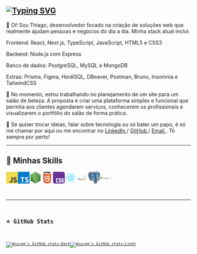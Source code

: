 ## [![Typing SVG](https://readme-typing-svg.demolab.com?font=Winky+Rough&weight=500&pause=1000&color=2EF7E7&background=257FFF00&width=435&lines=Ol%C3%A1+bem-vindo+ao+meu+GitHub+)](https://git.io/typing-svg)



👋 Oi! Sou Thiago, desenvolvedor focado na criação de soluções web que realmente ajudam pessoas e negócios do dia a dia. Minha stack atual inclui:

Frontend: React, Next.js, TypeScript, JavaScript, HTML5 e CSS3

Backend: Node.js com Express 

Banco de dados: PostgreSQL, MySQL e MongoDB

Extras:  Prisma, Figma, HeidiSQL, DBeaver, Postman, Bruno, Insomnia  e TailwindCSS

🔧 No momento, estou trabalhando no planejamento de um site para um salão de beleza. A proposta é criar uma plataforma simples e funcional que permita aos clientes agendarem serviços, conhecerem os profissionais e visualizarem o portfólio do salão de forma prática.

💬 Se quiser trocar ideias, falar sobre tecnologia ou só bater um papo, é só me chamar por aqui ou me encontrar no [LinkedIn ](https://www.linkedin.com/in/thiago519/)/ [GitHub ](https://github.com/thiag519)/ [Email ](mailto:thiagosouzadasilva78@gmail.com). Tô sempre por perto!



---





## 🚀 Minhas Skills


<code><img height="32" src="https://raw.githubusercontent.com/github/explore/80688e429a7d4ef2fca1e82350fe8e3517d3494d/topics/javascript/javascript.png" alt="Javascript"/></code><code><img height="32" src="https://raw.githubusercontent.com/github/explore/80688e429a7d4ef2fca1e82350fe8e3517d3494d/topics/typescript/typescript.png" alt="Typescript"/></code><code><img height="32" src="https://raw.githubusercontent.com/github/explore/80688e429a7d4ef2fca1e82350fe8e3517d3494d/topics/nodejs/nodejs.png" alt="Nodejs"/></code><code><img height="32" src="https://raw.githubusercontent.com/github/explore/80688e429a7d4ef2fca1e82350fe8e3517d3494d/topics/html/html.png" alt="HTML5"/></code><code><img height="32" src="https://raw.githubusercontent.com/github/explore/80688e429a7d4ef2fca1e82350fe8e3517d3494d/topics/css/css.png" alt="CSS"/></code><code><img height="32" src="https://raw.githubusercontent.com/github/explore/80688e429a7d4ef2fca1e82350fe8e3517d3494d/topics/react/react.png" alt="React"/></code><code><img height="32" src="https://raw.githubusercontent.com/github/explore/80688e429a7d4ef2fca1e82350fe8e3517d3494d/topics/mysql/mysql.png" alt="MySQL"/></code><code><img height="32" src="https://raw.githubusercontent.com/github/explore/80688e429a7d4ef2fca1e82350fe8e3517d3494d/topics/postgresql/postgresql.png" alt="PostegreSQL"/><code><code><img height="32" src="https://raw.githubusercontent.com/github/explore/80688e429a7d4ef2fca1e82350fe8e3517d3494d/topics/mongodb/mongodb.png" alt="MongoDB"/></code>



---


## ⭐ GitHub Stats



[![Anurag's GitHub stats-Dark](https://github-readme-stats.vercel.app/api?username=thiag519&show_icons=true&theme=dark#gh-dark-mode-only)](https://github.com/anuraghazra/github-readme-stats#gh-dark-mode-only)[![Anurag's GitHub stats-Light](https://github-readme-stats.vercel.app/api?username=thiag519&show_icons=true&theme=default#gh-light-mode-only)](https://github.com/anuraghazra/github-readme-stats#gh-light-mode-only)




<!--

## [Portfolio ](https://thiag519.github.io/portf-lio-/)
**thiag519/thiag519** is a ✨ _special_ ✨ repository because its `README.md` (this file) appears on your GitHub profile.

Here are some ideas to get you started:

- 

- 👯 I’m looking to collaborate on ...
- 🤔 I’m looking for help with ...
- 💬 Ask me about ...
- 📫 How to reach me: ...
- 😄 Pronouns: ...
- ⚡ Fun fact: ...
-->

